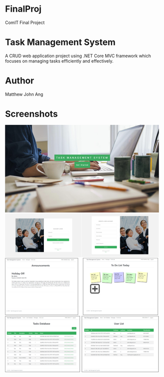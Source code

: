 # FinalProj
ComIT Final Project

# Task Management System
A CRUD web application project using .NET Core MVC framework which focuses on managing tasks efficiently and effectively.


# Author
Matthew John Ang

# Screenshots

<img src="https://github.com/matthewjohnang/FinalProj/blob/master/Screenshots/1.png">
<img src="https://github.com/matthewjohnang/FinalProj/blob/master/Screenshots/2.png">
<img src="https://github.com/matthewjohnang/FinalProj/blob/master/Screenshots/3.png">
<img src="https://github.com/matthewjohnang/FinalProj/blob/master/Screenshots/4.png">
